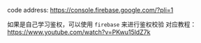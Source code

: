 code address: https://console.firebase.google.com/?pli=1

如果是自己学习鉴权，可以使用 `firebase` 来进行鉴权校验
对应教程： https://www.youtube.com/watch?v=PKwu15ldZ7k
